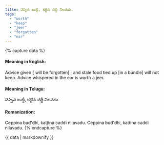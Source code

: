 ```yaml
---
title: చెప్పిన బుద్ధీ, కట్టిన చద్దీ నిలవదు.
tags:
  - "worth"
  - "keep"
  - "jeer"
  - "forgotten"
  - "ear"
---
```


{% capture data %}
#### Meaning in English:
Advice given [ will be forgotten] ; and stale food tied up [in a bundle] will not keep.
Advice whispered in the ear is worth a jeer.

#### Meaning in Telugu:
చెప్పిన బుద్ధీ, కట్టిన చద్దీ నిలవదు.

#### Romanization:
Ceppina bud'dhī, kaṭṭina caddī nilavadu.
Ceppina bud'dhi, kattina caddi nilavadu.
{% endcapture %}

{{ data | markdownify }}

